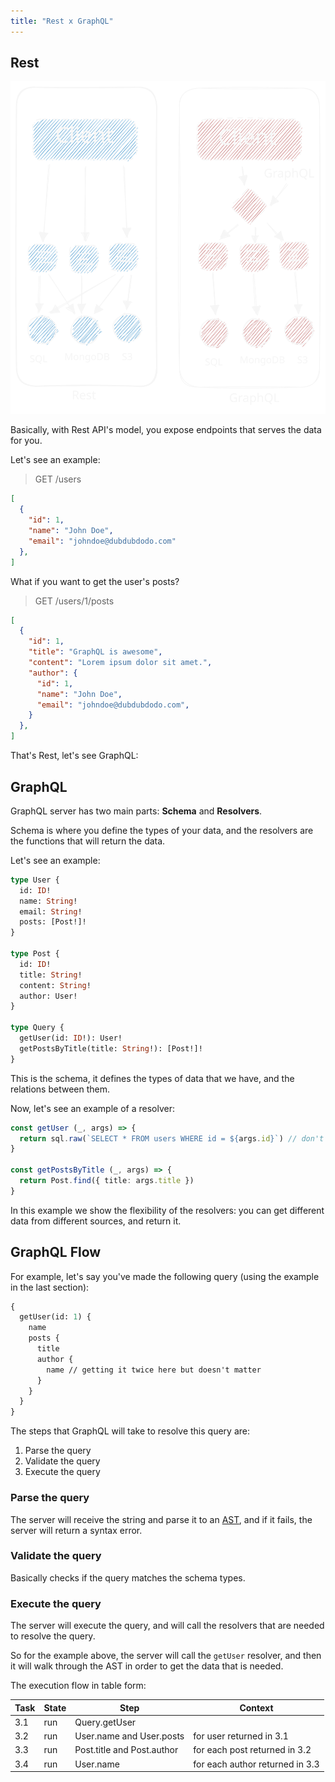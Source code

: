 ```yaml
---
title: "Rest x GraphQL"
---
```


## Rest

![Rest x GraphQL](./assets/backend-rest-x-graphql.svg)

Basically, with Rest API's model, you expose endpoints that serves the data for you.

Let's see an example:

> GET /users

```json
[
  {
    "id": 1,
    "name": "John Doe",
    "email": "johndoe@dubdubdodo.com"
  },
]
```

What if you want to get the user's posts?

> GET /users/1/posts

```json
[
  {
    "id": 1,
    "title": "GraphQL is awesome",
    "content": "Lorem ipsum dolor sit amet.",
    "author": {
      "id": 1,
      "name": "John Doe",
      "email": "johndoe@dubdubdodo.com",
    }
  },
]
```

That's Rest, let's see GraphQL:

## GraphQL

GraphQL server has two main parts: **Schema** and **Resolvers**.

Schema is where you define the types of your data, and the resolvers are the functions that will return the data.

Let's see an example:

```graphql
type User {
  id: ID!
  name: String!
  email: String!
  posts: [Post!]!
}

type Post {
  id: ID!
  title: String!
  content: String!
  author: User!
}

type Query {
  getUser(id: ID!): User!
  getPostsByTitle(title: String!): [Post!]!
}
```

This is the schema, it defines the types of data that we have, and the relations between them.

Now, let's see an example of a resolver:

```ts
const getUser (_, args) => {
  return sql.raw(`SELECT * FROM users WHERE id = ${args.id}`) // don't do this :0
}

const getPostsByTitle (_, args) => {
  return Post.find({ title: args.title })
}
```

In this example we show the flexibility of the resolvers: you can get different data from different sources, and return it.

## GraphQL Flow

For example, let's say you've made the following query (using the example in the last section):

```graphql
{
  getUser(id: 1) {
    name
    posts {
      title
      author {
        name // getting it twice here but doesn't matter
      }
    }
  }
}
```

The steps that GraphQL will take to resolve this query are:

1. Parse the query
2. Validate the query
3. Execute the query

### Parse the query

The server will receive the string and parse it to an [AST](https://en.wikipedia.org/wiki/Abstract_syntax_tree), and if it fails, the server will return a syntax error.

### Validate the query

Basically checks if the query matches the schema types.

### Execute the query

The server will execute the query, and will call the resolvers that are needed to resolve the query.

So for the example above, the server will call the `getUser` resolver, and then it will walk through the AST in order to get the data that is needed.

The execution flow in table form:

| Task | State | Step | Context |
| --- | --- | --- | --- |
| 3.1 | run | Query.getUser | |
| 3.2 | run | User.name and User.posts | for user returned in 3.1 |
| 3.3 | run | Post.title and Post.author | for each post returned in 3.2 |
| 3.4 | run | User.name | for each author returned in 3.3 |
